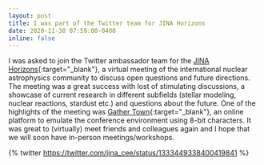 ```yaml
---
layout: post
title: I was part of the Twitter team for JINA Horizons
date: 2020-11-30 07:59:00-0400
inline: false
---
```


I was asked to join the Twitter ambassador team for the [JINA Horizons](https://indico.frib.msu.edu/event/39/){:target="\_blank"}, a virtual meeting
of the international nuclear astrophysics community to discuss open questions and future directions. The meeting was a great success with lost of
stimulating discussions, a showcase of current research in different subfields (stellar modeling, nuclear reactions, stardust etc.) and questions about the future. One of the highlights of the meeting was [Gather Town](https://gather.town/){:target="\_blank"}, an online platform to emulate the conference 
environment using 8-bit characters. It was great to (virtually) meet friends and colleagues again and I hope that we will soon have in-person meetings/workshops.

{% twitter https://twitter.com/jina_cee/status/1333449338400419841 %}

<div class="row justify-content-sm-center">
    <div class="col-sm mt-3 mt-md-0">
        <img class="img-fluid" src="{{ site.baseurl }}/assets/img/jina-horizons.jpg" alt="" title=""/>
    </div>
</div> 
